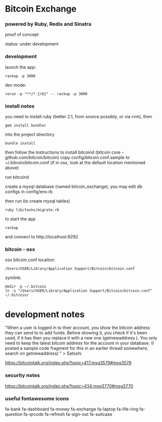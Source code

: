 # Bitcoin Exchange

### powered by Ruby, Redis and Sinatra

proof of concept

status: under development


### development

launch the app:

    rackup -p 3000

dev mode:

    rerun -p "**/*.{rb}" -- rackup -p 3000


### install notes

you need to install ruby (better 2.1, from source possibly, or via rvm), then

    gem install bundler

into the project directory

    bundle install


then follow the instructions to install bitcoind (bitcoin core - github.com/bitcoin/bitcoin)
copy config/bitcoin.conf.sample to ~/.bitcoin/bitcoin.conf (if in osx, look at the default location mentioned above)

run bitcoind

create a mysql database (named bitcoin_exchange), you may edit db configs in config/env.rb


then run (to create mysql tables)

    ruby lib/tasks/migrate.rb

to start the app

    rackup

and connect to http://localhost:9292

### bitcoin - osx

osx bitcoin.conf locaiton:

    /Users/USER/Library/Application Support/Bitcoin/bitcoin.conf

symlink:

    mkdir -p ~/.bitcoin
    ln -s "/Users/USER/Library/Application Support/Bitcoin/bitcoin.conf" ~/.bitcoin/

# development notes

"When a user is logged in to their account, you show the bitcoin address they can send to to add funds.  Before showing it, you check if it's been used, if it has then you replace it with a new one (getnewaddress <username>).  You only need to keep the latest bitcoin address for the account in your database.  (I posted a sample code fragment for this in an earlier thread somewhere, search on getnewaddress)
" > Satoshi

https://bitcointalk.org/index.php?topic=417.msg3579#msg3579


### security notes

https://bitcointalk.org/index.php?topic=434.msg3770#msg3770


### useful fontawesome icons

fa-bank
fa-dashboard
fa-money
fa-exchange
fa-laptop
fa-life-ring
fa-question
fa-qrcode
fa-refresh
fa-sign-out
fa-suitcase
